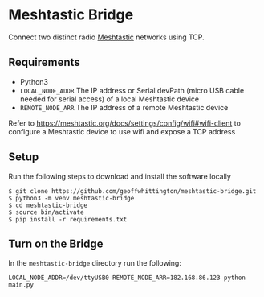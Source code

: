 # Meshtastic Bridge

Connect two distinct radio [Meshtastic](https://meshtastic.org) networks using TCP.

## Requirements

* Python3
* `LOCAL_NODE_ADDR` The IP address or Serial devPath (micro USB cable needed for serial access) of a local Meshtastic device
* `REMOTE_NODE_ARR` The IP address of a remote Meshtastic device

Refer to <https://meshtastic.org/docs/settings/config/wifi#wifi-client> to configure a Meshtastic device to use wifi and expose a TCP address

## Setup

Run the following steps to download and install the software locally

```
$ git clone https://github.com/geoffwhittington/meshtastic-bridge.git
$ python3 -m venv meshtastic-bridge
$ cd meshtastic-bridge
$ source bin/activate
$ pip install -r requirements.txt
```

## Turn on the Bridge

In the `meshtastic-bridge` directory run the following:

```
LOCAL_NODE_ADDR=/dev/ttyUSB0 REMOTE_NODE_ARR=182.168.86.123 python main.py
```
